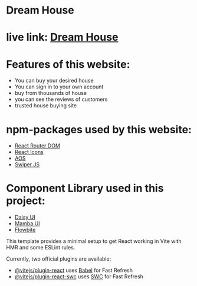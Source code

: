# Dream House

# live link: [Dream House](https://dreamhouse007.vercel.app/)

# Features of this website:

- You can buy your desired house
- You can sign in to your own account
- buy from thousands of house
- you can see the reviews of customers
- trusted house buying site

# npm-packages used by this website:

- [React Router DOM](https://reactrouter.com/en/main)
- [React Icons](https://react-icons.github.io/react-icons/)
- [AOS](https://michalsnik.github.io/aos/)
- [Swiper JS](https://swiperjs.com/)

# Component Library used in this project:

- [Daisy UI](https://daisyui.com/)
- [Mamba UI](https://www.mambaui.com/)
- [Flowbite](https://flowbite.com/)

This template provides a minimal setup to get React working in Vite with HMR and some ESLint rules.

Currently, two official plugins are available:

- [@vitejs/plugin-react](https://github.com/vitejs/vite-plugin-react/blob/main/packages/plugin-react/README.md) uses [Babel](https://babeljs.io/) for Fast Refresh
- [@vitejs/plugin-react-swc](https://github.com/vitejs/vite-plugin-react-swc) uses [SWC](https://swc.rs/) for Fast Refresh

